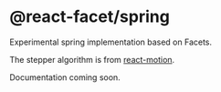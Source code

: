 # @react-facet/spring

Experimental spring implementation based on Facets.

The stepper algorithm is from [react-motion](https://github.com/chenglou/react-motion/blob/master/src/stepper.js).

Documentation coming soon.
